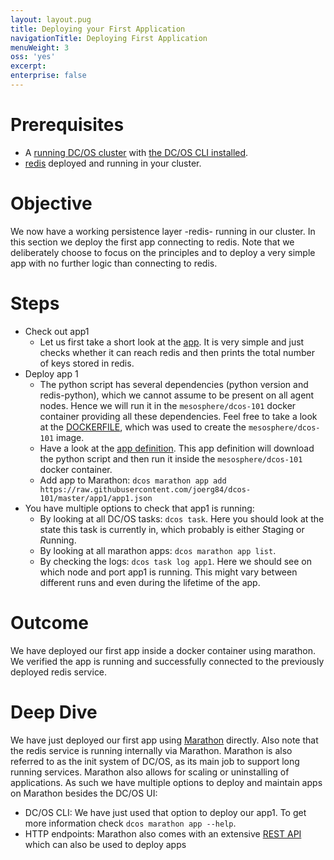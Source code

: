 ```yaml
---
layout: layout.pug
title: Deploying your First Application
navigationTitle: Deploying First Application
menuWeight: 3
oss: 'yes'
excerpt:
enterprise: false
---
```



# Prerequisites
* A [running DC/OS cluster](/docs/1.8/usage/tutorials/dcos-101/cli/) with [the DC/OS CLI installed](/docs/1.8/usage/tutorials/dcos-101/cli/).
* [redis](/docs/1.8/usage/tutorials/dcos-101/redis-package/) deployed and running in your cluster.

# Objective
We now have a working persistence layer -redis- running in our cluster.
In this section we deploy the first app connecting to redis. Note that we deliberately choose to focus on the principles and to deploy a very simple app with no further logic than connecting to redis.

# Steps
* Check out app1
  * Let us first take a short look at the [app](https://raw.githubusercontent.com/joerg84/dcos-101/master/app1/app1.py). It is very simple and just checks whether it can reach redis and then prints the total number of keys stored in redis.
* Deploy app 1
  * The python script has several dependencies (python version and redis-python), which we cannot assume to be present on all agent nodes. Hence we will run it in the `mesosphere/dcos-101` docker container providing all these dependencies. Feel free to take a look at the [DOCKERFILE](https://github.com/joerg84/dcos-101/blob/master/app1/DOCKERFILE), which was used to create the `mesosphere/dcos-101` image.
  * Have a look at the [app definition](https://raw.githubusercontent.com/joerg84/dcos-101/master/app1/app1.json). This app definition will download the python script and then run it inside the `mesosphere/dcos-101` docker container.
  * Add app to Marathon: `dcos marathon app add https://raw.githubusercontent.com/joerg84/dcos-101/master/app1/app1.json`
* You have multiple options to check that app1 is running:
    * By looking at all DC/OS tasks: `dcos task`. Here you should look at the state this task is currently in, which probably is either *S*taging or *R*unning.
    * By looking at all marathon apps: `dcos marathon app list`.
    * By checking the logs: `dcos task log app1`. Here we should see on which node and port app1 is running. This might vary between different runs and even during the lifetime of the app.

# Outcome
We have deployed our first app inside a docker container using marathon.
We verified the app is running and successfully connected to the previously deployed redis service.

# Deep Dive
We have just deployed our first app using [Marathon](https://mesosphere.github.io/marathon/) directly. Also note that the redis service is running internally via Marathon.
Marathon is also referred to as the init system of DC/OS, as its main job to support long running services.
Marathon also allows for scaling or uninstalling of applications.
As such we have multiple options to deploy and maintain apps on Marathon besides the DC/OS UI:

* DC/OS CLI: We have just used that option to deploy our app1. To get more information check `dcos marathon app --help`.
* HTTP endpoints: Marathon also comes with an extensive [REST API](https://mesosphere.github.io/marathon/docs/generated/api.html) which can also be used to deploy apps
